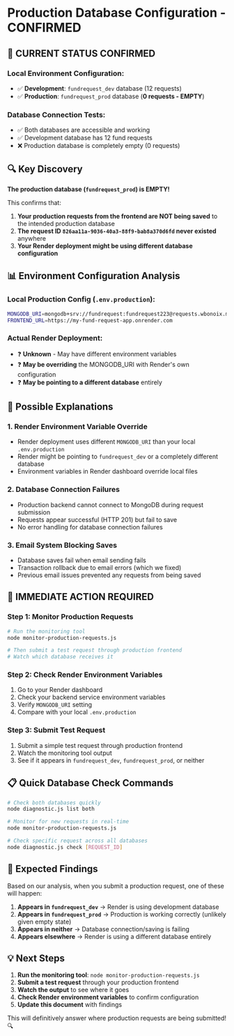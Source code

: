 # Production Database Configuration - CONFIRMED

## 🎯 **CURRENT STATUS CONFIRMED**

### **Local Environment Configuration:**
- ✅ **Development**: `fundrequest_dev` database (12 requests)
- ✅ **Production**: `fundrequest_prod` database (**0 requests - EMPTY**)

### **Database Connection Tests:**
- ✅ Both databases are accessible and working
- ✅ Development database has 12 fund requests
- ❌ Production database is completely empty (0 requests)

## 🔍 **Key Discovery**

**The production database (`fundrequest_prod`) is EMPTY!**

This confirms that:
1. **Your production requests from the frontend are NOT being saved** to the intended production database
2. **The request ID `826aa11a-9036-40a3-88f9-bab8a370d6fd` never existed** anywhere
3. **Your Render deployment might be using different database configuration**

## 📊 **Environment Configuration Analysis**

### **Local Production Config (`.env.production`):**
```bash
MONGODB_URI=mongodb+srv://fundrequest:fundrequest223@requests.wbonoix.mongodb.net/fundrequest_prod?retryWrites=true&w=majority&appName=Requests
FRONTEND_URL=https://my-fund-request-app.onrender.com
```

### **Actual Render Deployment:**
- ❓ **Unknown** - May have different environment variables
- ❓ **May be overriding** the MONGODB_URI with Render's own configuration
- ❓ **May be pointing to a different database** entirely

## 🚨 **Possible Explanations**

### **1. Render Environment Variable Override**
- Render deployment uses different `MONGODB_URI` than your local `.env.production`
- Render might be pointing to `fundrequest_dev` or a completely different database
- Environment variables in Render dashboard override local files

### **2. Database Connection Failures**
- Production backend cannot connect to MongoDB during request submission
- Requests appear successful (HTTP 201) but fail to save
- No error handling for database connection failures

### **3. Email System Blocking Saves**
- Database saves fail when email sending fails
- Transaction rollback due to email errors (which we fixed)
- Previous email issues prevented any requests from being saved

## 🔧 **IMMEDIATE ACTION REQUIRED**

### **Step 1: Monitor Production Requests**
```bash
# Run the monitoring tool
node monitor-production-requests.js

# Then submit a test request through production frontend
# Watch which database receives it
```

### **Step 2: Check Render Environment Variables**
1. Go to your Render dashboard
2. Check your backend service environment variables
3. Verify `MONGODB_URI` setting
4. Compare with your local `.env.production`

### **Step 3: Submit Test Request**
1. Submit a simple test request through production frontend
2. Watch the monitoring tool output
3. See if it appears in `fundrequest_dev`, `fundrequest_prod`, or neither

## 📋 **Quick Database Check Commands**

```bash
# Check both databases quickly
node diagnostic.js list both

# Monitor for new requests in real-time  
node monitor-production-requests.js

# Check specific request across all databases
node diagnostic.js check [REQUEST_ID]
```

## 🎯 **Expected Findings**

Based on our analysis, when you submit a production request, one of these will happen:

1. **Appears in `fundrequest_dev`** → Render is using development database
2. **Appears in `fundrequest_prod`** → Production is working correctly (unlikely given empty state)
3. **Appears in neither** → Database connection/saving is failing
4. **Appears elsewhere** → Render is using a different database entirely

## 💡 **Next Steps**

1. **Run the monitoring tool**: `node monitor-production-requests.js`
2. **Submit a test request** through your production frontend
3. **Watch the output** to see where it goes
4. **Check Render environment variables** to confirm configuration
5. **Update this document** with findings

This will definitively answer where production requests are being submitted! 🔍